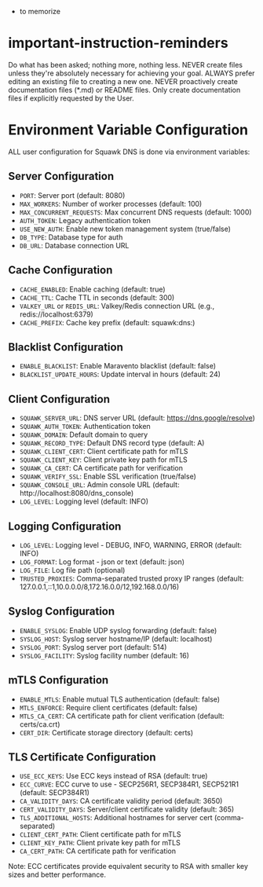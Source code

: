 - to memorize
# important-instruction-reminders
Do what has been asked; nothing more, nothing less.
NEVER create files unless they're absolutely necessary for achieving your goal.
ALWAYS prefer editing an existing file to creating a new one.
NEVER proactively create documentation files (*.md) or README files. Only create documentation files if explicitly requested by the User.

# Environment Variable Configuration
ALL user configuration for Squawk DNS is done via environment variables:

## Server Configuration
- `PORT`: Server port (default: 8080)
- `MAX_WORKERS`: Number of worker processes (default: 100)
- `MAX_CONCURRENT_REQUESTS`: Max concurrent DNS requests (default: 1000)
- `AUTH_TOKEN`: Legacy authentication token
- `USE_NEW_AUTH`: Enable new token management system (true/false)
- `DB_TYPE`: Database type for auth
- `DB_URL`: Database connection URL

## Cache Configuration
- `CACHE_ENABLED`: Enable caching (default: true)
- `CACHE_TTL`: Cache TTL in seconds (default: 300)
- `VALKEY_URL` or `REDIS_URL`: Valkey/Redis connection URL (e.g., redis://localhost:6379)
- `CACHE_PREFIX`: Cache key prefix (default: squawk:dns:)

## Blacklist Configuration
- `ENABLE_BLACKLIST`: Enable Maravento blacklist (default: false)
- `BLACKLIST_UPDATE_HOURS`: Update interval in hours (default: 24)

## Client Configuration
- `SQUAWK_SERVER_URL`: DNS server URL (default: https://dns.google/resolve)
- `SQUAWK_AUTH_TOKEN`: Authentication token
- `SQUAWK_DOMAIN`: Default domain to query
- `SQUAWK_RECORD_TYPE`: Default DNS record type (default: A)
- `SQUAWK_CLIENT_CERT`: Client certificate path for mTLS
- `SQUAWK_CLIENT_KEY`: Client private key path for mTLS
- `SQUAWK_CA_CERT`: CA certificate path for verification
- `SQUAWK_VERIFY_SSL`: Enable SSL verification (true/false)
- `SQUAWK_CONSOLE_URL`: Admin console URL (default: http://localhost:8080/dns_console)
- `LOG_LEVEL`: Logging level (default: INFO)

## Logging Configuration
- `LOG_LEVEL`: Logging level - DEBUG, INFO, WARNING, ERROR (default: INFO)
- `LOG_FORMAT`: Log format - json or text (default: json)
- `LOG_FILE`: Log file path (optional)
- `TRUSTED_PROXIES`: Comma-separated trusted proxy IP ranges (default: 127.0.0.1,::1,10.0.0.0/8,172.16.0.0/12,192.168.0.0/16)

## Syslog Configuration
- `ENABLE_SYSLOG`: Enable UDP syslog forwarding (default: false)
- `SYSLOG_HOST`: Syslog server hostname/IP (default: localhost)
- `SYSLOG_PORT`: Syslog server port (default: 514)
- `SYSLOG_FACILITY`: Syslog facility number (default: 16)

## mTLS Configuration
- `ENABLE_MTLS`: Enable mutual TLS authentication (default: false)
- `MTLS_ENFORCE`: Require client certificates (default: false)
- `MTLS_CA_CERT`: CA certificate path for client verification (default: certs/ca.crt)
- `CERT_DIR`: Certificate storage directory (default: certs)

## TLS Certificate Configuration
- `USE_ECC_KEYS`: Use ECC keys instead of RSA (default: true)
- `ECC_CURVE`: ECC curve to use - SECP256R1, SECP384R1, SECP521R1 (default: SECP384R1)
- `CA_VALIDITY_DAYS`: CA certificate validity period (default: 3650)
- `CERT_VALIDITY_DAYS`: Server/client certificate validity (default: 365)
- `TLS_ADDITIONAL_HOSTS`: Additional hostnames for server cert (comma-separated)
- `CLIENT_CERT_PATH`: Client certificate path for mTLS
- `CLIENT_KEY_PATH`: Client private key path for mTLS
- `CA_CERT_PATH`: CA certificate path for verification

Note: ECC certificates provide equivalent security to RSA with smaller key sizes and better performance.